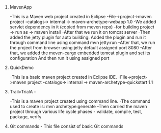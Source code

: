 1) MavenApp

     -This is a Maven web project created in Eclipse
     -File->project->maven project
     -catalogs-> internal -> maven-archetype-webapp 1.0
     -We added servlet dependency in it (copied from meven repo)
     -for building project -> run as -> maven install
     -After that we run it on tomcat server
     -Then added the jetty plugin for auto building. Added the plugin and run it through command line 
      using command mvn jetty:run
     -After that, we run the project from browser using jetty default assigned port 8080
     -After that, we added the meven-cargo embedded tomcat plugin and set its configuration
      And then run it using assigned port

2) QuickDemo
 
     -This is a basic maven project created in Eclipse IDE.
     -File->project->maven project
     -catalogs-> internal -> maven-archetype-quickstart 1.1

3) Trail>TrialA - 
 
     -This is a maven project created using command line.
     -The command used to create is: mvn archetype:generate
     -Then carried the maven project through various life cycle phases - validate, compile, test, package, verify

4) Git commands - This file consist of basic Git commands